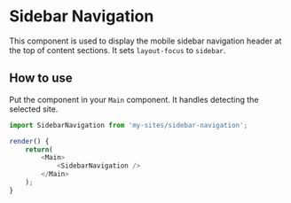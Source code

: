# Sidebar Navigation

This component is used to display the mobile sidebar navigation header at the top of content sections. It sets `layout-focus` to `sidebar`.

## How to use

Put the component in your `Main` component. It handles detecting the selected site.

```js
import SidebarNavigation from 'my-sites/sidebar-navigation';

render() {
	return(
		<Main>
			<SidebarNavigation />
		</Main>
	);
}
```
